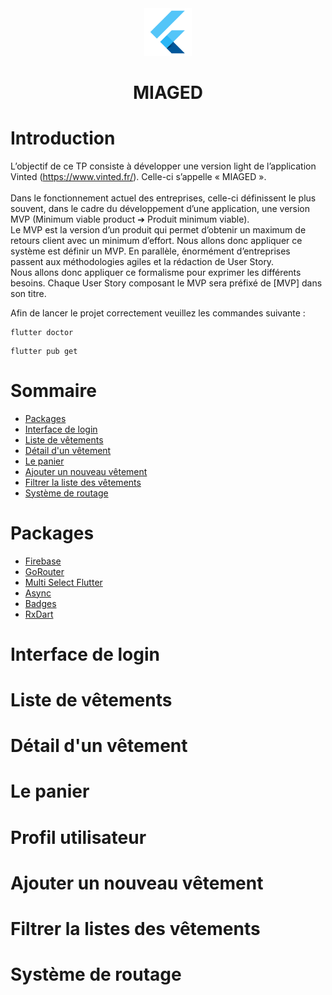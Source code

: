 <div align="center">
    <img src="docs/pictures/flutter.png" title="Flutter logo" width="15%"/>
    <h1>MIAGED</h1>
</div>

# Introduction
L’objectif de ce TP consiste à développer une version light de l’application Vinted (https://www.vinted.fr/). Celle-ci s’appelle « MIAGED ».</br></br>
Dans le fonctionnement actuel des entreprises, celle-ci définissent le plus souvent, dans le cadre du développement d’une application, une version MVP (Minimum viable product ➔ Produit minimum viable).</br>
Le MVP est la version d’un produit qui permet d’obtenir un maximum de retours client avec un minimum d’effort. Nous allons donc appliquer ce système est définir un MVP.
En parallèle, énormément d’entreprises passent aux méthodologies agiles et la rédaction de User Story.</br>
Nous allons donc appliquer ce formalisme pour exprimer les différents besoins. Chaque User Story composant le MVP sera préfixé de [MVP] dans son titre.</br>

Afin de lancer le projet correctement veuillez les commandes suivante :
````console
flutter doctor
````
`````console
flutter pub get
`````
# Sommaire
- [Packages](#packages)
- [Interface de login](#interface-de-login)
- [Liste de vêtements](#liste-de-vêtements)
- [Détail d'un vêtement](#détail-dun-vêtement)
- [Le panier](#le-panier)
- [Ajouter un nouveau vêtement](#ajouter-un-nouveau-vêtement)
- [Filtrer la liste des vêtements](#filtrer-la-listes-des-vêtements)
- [Système de routage](#systeme-de-routage)
# Packages
* [Firebase](https://firebase.flutter.dev)
* [GoRouter](https://pub.dev/packages/go_router)
* [Multi Select Flutter](https://pub.dev/packages/multi_select_flutter)
* [Async](https://api.dart.dev/stable/2.18.6/dart-async/dart-async-library.html)
* [Badges](https://pub.dev/packages/badges)
* [RxDart](https://pub.dev/packages/rxdart)
# Interface de login
# Liste de vêtements
# Détail d'un vêtement
# Le panier
# Profil utilisateur
# Ajouter un nouveau vêtement
# Filtrer la listes des vêtements
# Système de routage
